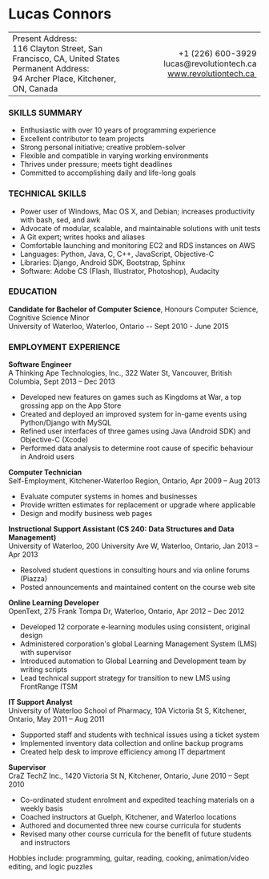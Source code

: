 Lucas Connors
==

<table width="100%">
    <tr>
        <td width="50%">
        Present Address:
        <br>116 Clayton Street, San Francisco, CA, United States
        <br>Permanent Address:
        <br>94 Archer Place, Kitchener, ON, Canada
        </td>
        <td width="50%">
        <div align="right">
        +1 (226) 600-3929
        <br>lucas@revolutiontech.ca
        <br><a href="http://revolutiontech.ca">www.revolutiontech.ca&nbsp;</a>
        </div>
        </td>
    </tr>
</table>

### SKILLS SUMMARY

- Enthusiastic with over 10 years of programming experience
- Excellent contributor to team projects
- Strong personal initiative; creative problem-solver
- Flexible and compatible in varying working environments
- Thrives under pressure; meets tight deadlines
- Committed to accomplishing daily and life-long goals

### TECHNICAL SKILLS

- Power user of Windows, Mac OS X, and Debian; increases productivity with bash, sed, and awk
- Advocate of modular, scalable, and maintainable solutions with unit tests
- A Git expert; writes hooks and aliases
- Comfortable launching and monitoring EC2 and RDS instances on AWS
- Languages: Python, Java, C, C++, JavaScript, Objective-C
- Libraries: Django, Android SDK, Bootstrap, Sphinx
- Software: Adobe CS (Flash, Illustrator, Photoshop), Audacity

### EDUCATION

**Candidate for Bachelor of Computer Science**, Honours Computer Science, Cognitive Science Minor
<br />University of Waterloo, Waterloo, Ontario -- Sept 2010 - June 2015

### EMPLOYMENT EXPERIENCE

**Software Engineer**
<br />A Thinking Ape Technologies, Inc., 322 Water St, Vancouver, British Columbia, Sept 2013 – Dec 2013

- Developed new features on games such as Kingdoms at War, a top grossing app on the App Store
- Created and deployed an improved system for in-game events using Python/Django with MySQL
- Refined user interfaces of three games using Java (Android SDK) and Objective-C (Xcode)
- Performed data analysis to determine root cause of specific behaviour in Android users

**Computer Technician**
<br />Self-Employment, Kitchener-Waterloo Region, Ontario, Apr 2009 – Aug 2013

- Evaluate computer systems in homes and businesses
- Provide written estimates for replacement or upgrade where applicable
- Design and modify business web pages

**Instructional Support Assistant (CS 240: Data Structures and Data Management)**
<br />University of Waterloo, 200 University Ave W, Waterloo, Ontario, Jan 2013 – Apr 2013

- Resolved student questions in consulting hours and via online forums (Piazza)
- Posted announcements and maintained content on the course web site

**Online Learning Developer**
<br />OpenText, 275 Frank Tompa Dr, Waterloo, Ontario, Apr 2012 – Dec 2012

- Developed 12 corporate e-learning modules using consistent, original design
- Administered corporation's global Learning Management System (LMS) with supervisor
- Introduced automation to Global Learning and Development team by writing scripts
- Lead technical support strategy for transition to new LMS using FrontRange ITSM

**IT Support Analyst**
<br />University of Waterloo School of Pharmacy, 10A Victoria St S, Kitchener, Ontario, May 2011 – Aug 2011

- Supported staff and students with technical issues using a ticket system
- Implemented inventory data collection and online backup programs
- Created help desk to improve efficiency among IT department

**Supervisor**
<br />CraZ TechZ Inc., 1420 Victoria St N, Kitchener, Ontario, June 2010 – Sept 2010

- Co-ordinated student enrolment and expedited teaching materials on a weekly basis
- Coached instructors at Guelph, Kitchener, and Waterloo locations
- Authored and documented three new course curricula for students
- Revised many other course curricula for the benefit of future students and instructors

Hobbies include: programming, guitar, reading, cooking, animation/video editing, and logic puzzles
